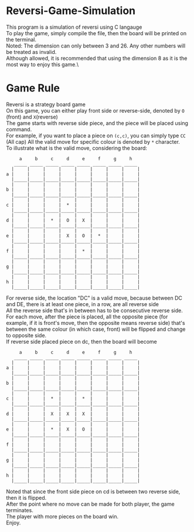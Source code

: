 # Reversi-Game-Simulation
This program is a simulation of reversi using C langauge\
To play the game, simply compile the file, then the board will be printed on the terminal.\
Noted: The dimension can only between 3 and 26. Any other numbers will be treated as invalid.\
Although allowed, it is recommended that using the dimension 8 as it is the most way to enjoy this game.\
# Game Rule
Reversi is a strategy board game\
On this game, you can either play front side or reverse-side, denoted by `O` (front) and `X`(reverse)\
The game starts with reverse side piece, and the piece will be placed using command.\
For example, if you want to place a piece on `(c,c)`, you can simply type `CC` (All cap)
All the valid move for specific colour is denoted by `*` character.\
To illustrate what is the valid move, considering the board:
```
     a     b     c     d     e     f     g     h
   _____ _____ _____ _____ _____ _____ _____ _____
  |     |     |     |     |     |     |     |     |
a |     |     |     |     |     |     |     |     |
  |_____|_____|_____|_____|_____|_____|_____|_____|
  |     |     |     |     |     |     |     |     |
b |     |     |     |     |     |     |     |     |
  |_____|_____|_____|_____|_____|_____|_____|_____|
  |     |     |     |     |     |     |     |     |
c |     |     |     |  *  |     |     |     |     |
  |_____|_____|_____|_____|_____|_____|_____|_____|
  |     |     |     |     |     |     |     |     |
d |     |     |  *  |  O  |  X  |     |     |     |
  |_____|_____|_____|_____|_____|_____|_____|_____|
  |     |     |     |     |     |     |     |     |
e |     |     |     |  X  |  O  |  *  |     |     |
  |_____|_____|_____|_____|_____|_____|_____|_____|
  |     |     |     |     |     |     |     |     |
f |     |     |     |     |  *  |     |     |     |
  |_____|_____|_____|_____|_____|_____|_____|_____|
  |     |     |     |     |     |     |     |     |
g |     |     |     |     |     |     |     |     |
  |_____|_____|_____|_____|_____|_____|_____|_____|
  |     |     |     |     |     |     |     |     |
h |     |     |     |     |     |     |     |     |
  |_____|_____|_____|_____|_____|_____|_____|_____|
```
  For reverse side, the location "DC" is a valid move, because between DC and DE, there is at least one piece, in a row, are all reverse side\
  All the reverse side that's in between has to be consecutive reverse side.\
  For each move, after the piece is placed, all the opposite piece (for example, if it is front's move, then the opposite means reverse side) that's between the same    colour (in which case, front) will be flipped and change to opposite side.\
  If reverse side placed piece on dc, then the board will become
```
     a     b     c     d     e     f     g     h
   _____ _____ _____ _____ _____ _____ _____ _____
  |     |     |     |     |     |     |     |     |
a |     |     |     |     |     |     |     |     |
  |_____|_____|_____|_____|_____|_____|_____|_____|
  |     |     |     |     |     |     |     |     |
b |     |     |     |     |     |     |     |     |
  |_____|_____|_____|_____|_____|_____|_____|_____|
  |     |     |     |     |     |     |     |     |
c |     |     |  *  |     |  *  |     |     |     |
  |_____|_____|_____|_____|_____|_____|_____|_____|
  |     |     |     |     |     |     |     |     |
d |     |     |  X  |  X  |  X  |     |     |     |
  |_____|_____|_____|_____|_____|_____|_____|_____|
  |     |     |     |     |     |     |     |     |
e |     |     |  *  |  X  |  O  |     |     |     |
  |_____|_____|_____|_____|_____|_____|_____|_____|
  |     |     |     |     |     |     |     |     |
f |     |     |     |     |     |     |     |     |
  |_____|_____|_____|_____|_____|_____|_____|_____|
  |     |     |     |     |     |     |     |     |
g |     |     |     |     |     |     |     |     |
  |_____|_____|_____|_____|_____|_____|_____|_____|
  |     |     |     |     |     |     |     |     |
h |     |     |     |     |     |     |     |     |
  |_____|_____|_____|_____|_____|_____|_____|_____|
```
Noted that since the front side piece on cd is between two reverse side, then it is flipped.\
After the point where no move can be made for both player, the game terminates.\
The player with more pieces on the board win.\
Enjoy.

